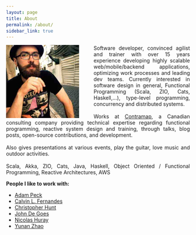 ```yaml
---
layout: page
title: About
permalink: /about/
sidebar_link: true
---
```


<div class="overflow: auto;">
  <img style="float: left;margin-right:40px;" src="/images/avatar.jpg" width="200" height="200">
  <p style="text-align:justify; text-justify: inter-word;">Software developer, convinced agilist and trainer with over 15 years experience developing highly scalable web/mobile/backend applications, optimizing work processes and leading dev teams. Currently interested in software design in general, Functional Programming (Scala, ZIO, Cats, Haskell,...), type-level programming, concurrency and distributed systems.
  <br/><br/>
  Works at <a href="http://www.contramap.dev">Contramap</a>, a Canadian consulting company providing technical expertise regarding functional programming, reactive system design and training, through talks, blog posts, open-source contributions, and development.
  <br/><br/>
  Also gives presentations at various events, play the guitar, love music and outdoor activities.
  <br/><br/>
  Scala, Akka, ZIO, Cats, Java, Haskell, Object Oriented / Functional Programming, Reactive Architectures, AWS</p>
</div>
<div class="overflow: auto;">
  <b>People I like to work with:</b>
  <p style="text-align:justify; text-justify: inter-word;">
    <ul>
      <li><a href="https://www.linkedin.com/in/adam-peck-1717281/"> Adam Peck</a></li>
      <li><a href="https://ca.linkedin.com/in/calvin-lee-fernandes">Calvin L. Fernandes</a></li>
      <li><a href="https://www.linkedin.com/in/christopher-hunt-a54108/">Christopher Hunt</a></li>
      <li><a href="https://www.linkedin.com/in/jdegoes/">John De Goes</a></li>
      <li><a href="https://www.linkedin.com/in/nhuray/">Nicolas Huray</a></li>
      <li><a href="https://www.linkedin.com/in/yunan-zhao-55b02937/">Yunan Zhao</a></li>
    </ul>
  </p>
</div>
